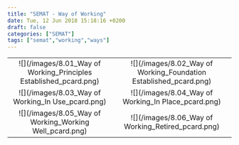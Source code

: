 ```yaml
---
title: "SEMAT - Way of Working"
date: Tue, 12 Jun 2018 15:18:16 +0200
draft: false
categories: ["SEMAT"]
tags: ["semat","working","ways"]
---
```

|              | |
:-------------------------:|:-------------------------:
![](/images/8.01_Way of Working_Principles Established_pcard.png)  | ![](/images/8.02_Way of Working_Foundation Established_pcard.png)
![](/images/8.03_Way of Working_In Use_pcard.png)  | ![](/images/8.04_Way of Working_In Place_pcard.png)
![](/images/8.05_Way of Working_Working Well_pcard.png)| ![](/images/8.06_Way of Working_Retired_pcard.png)  
